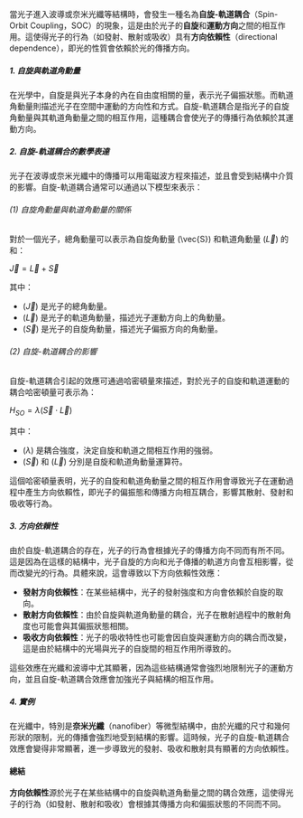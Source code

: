 當光子進入波導或奈米光纖等結構時，會發生一種名為**自旋-軌道耦合**（Spin-Orbit Coupling，SOC）的現象，這是由於光子的**自旋**和**運動方向**之間的相互作用。這使得光子的行為（如發射、散射或吸收）具有**方向依賴性**（directional dependence），即光的性質會依賴於光的傳播方向。

##### 1. 自旋與軌道角動量

在光學中，自旋是與光子本身的內在自由度相關的量，表示光子偏振狀態。而軌道角動量則描述光子在空間中運動的方向性和方式。自旋-軌道耦合是指光子的自旋角動量與其軌道角動量之間的相互作用，這種耦合會使光子的傳播行為依賴於其運動方向。

##### 2. 自旋-軌道耦合的數學表達

光子在波導或奈米光纖中的傳播可以用電磁波方程來描述，並且會受到結構中介質的影響。自旋-軌道耦合通常可以通過以下模型來表示：

###### (1) 自旋角動量與軌道角動量的關係

對於一個光子，總角動量可以表示為自旋角動量 \(\vec{S}\) 和軌道角動量 ($\vec{L}$) 的和：

$\vec{J} = \vec{L} + \vec{S}$

其中：
- \($\vec{J}$\) 是光子的總角動量。
- ($\vec{L}$) 是光子的軌道角動量，描述光子運動方向上的角動量。
- ($\vec{S}$) 是光子的自旋角動量，描述光子偏振方向的角動量。

###### (2) 自旋-軌道耦合的影響

自旋-軌道耦合引起的效應可通過哈密頓量來描述，對於光子的自旋和軌道運動的耦合哈密頓量可表示為：

$H_{SO} = \lambda (\vec{S} \cdot \vec{L})$

其中：
- \($\lambda$\) 是耦合強度，決定自旋和軌道之間相互作用的強弱。
- \($\vec{S}$\) 和 \($\vec{L}$\) 分別是自旋和軌道角動量運算符。

這個哈密頓量表明，光子的自旋和軌道角動量之間的相互作用會導致光子在運動過程中產生方向依賴性，即光子的偏振態和傳播方向相互耦合，影響其散射、發射和吸收等行為。

##### 3. 方向依賴性

由於自旋-軌道耦合的存在，光子的行為會根據光子的傳播方向不同而有所不同。這是因為在這樣的結構中，光子自旋的方向和光子傳播的軌道方向會互相影響，從而改變光的行為。具體來說，這會導致以下方向依賴性效應：

- **發射方向依賴性**：在某些結構中，光子的發射強度和方向會依賴於自旋的取向。
- **散射方向依賴性**：由於自旋與軌道角動量的耦合，光子在散射過程中的散射角度也可能會與其偏振狀態相關。
- **吸收方向依賴性**：光子的吸收特性也可能會因自旋與運動方向的耦合而改變，這是由於結構中的光場與光子的自旋間的相互作用所導致的。

這些效應在光纖和波導中尤其顯著，因為這些結構通常會強烈地限制光子的運動方向，並且自旋-軌道耦合效應會加強光子與結構的相互作用。

##### 4. 實例

在光纖中，特別是**奈米光纖**（nanofiber）等微型結構中，由於光纖的尺寸和幾何形狀的限制，光的傳播會強烈地受到結構的影響。這時候，光子的自旋-軌道耦合效應會變得非常顯著，進一步導致光的發射、吸收和散射具有顯著的方向依賴性。

#### **總結**

**方向依賴性**源於光子在某些結構中的自旋與軌道角動量之間的耦合效應，這使得光子的行為（如發射、散射和吸收）會根據其傳播方向和偏振狀態的不同而不同。
